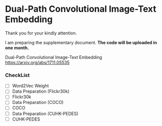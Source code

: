 # Dual-Path Convolutional Image-Text Embedding

Thank you for your kindly attention. 

I am preparing the supplementary document. **The code will be uploaded in one month.**

Dual-Path Convolutional Image-Text Embedding    https://arxiv.org/abs/1711.05535


### CheckList
- [ ] Word2Vec Weight
- [ ] Data Preparation (Flickr30k)
- [ ] Flickr30k
- [ ] Data Preparation (COCO)
- [ ] COCO
- [ ] Data Preparation (CUHK-PEDES)
- [ ] CUHK-PEDES
